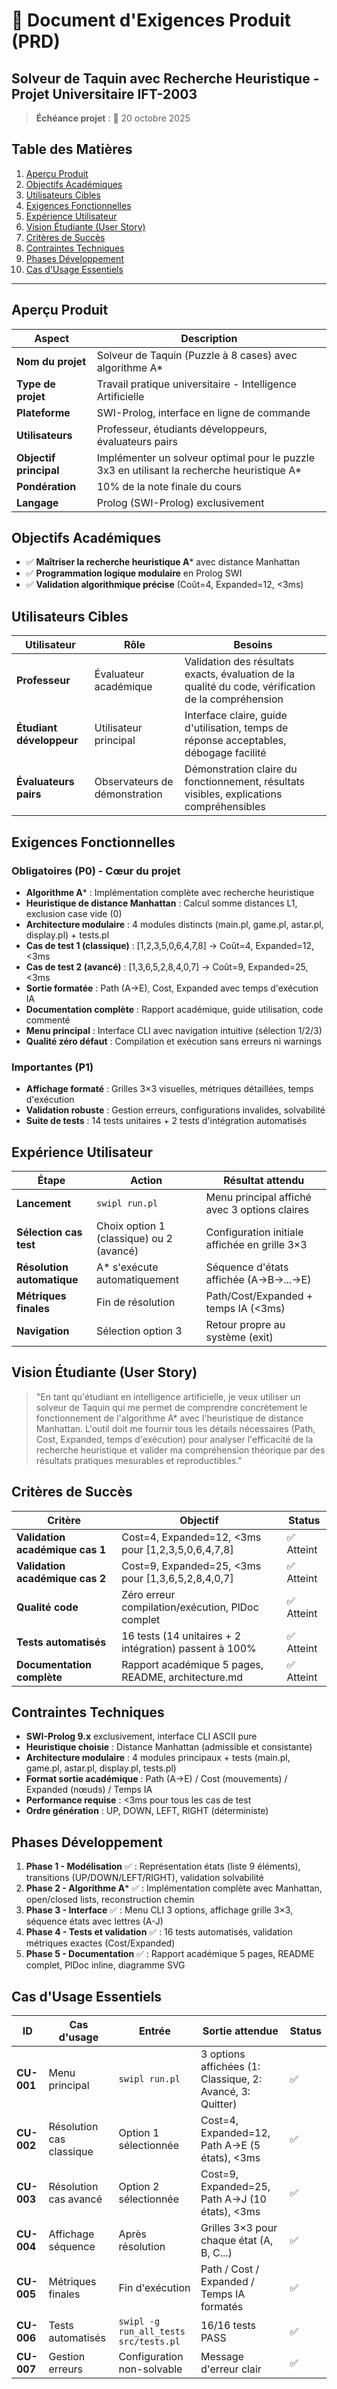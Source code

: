 # 🎯 Document d'Exigences Produit (PRD)
## Solveur de Taquin avec Recherche Heuristique - Projet Universitaire IFT-2003

> **Échéance projet** : 📅 20 octobre 2025

## Table des Matières

1. [Aperçu Produit](#aperçu-produit)
2. [Objectifs Académiques](#objectifs-académiques)
3. [Utilisateurs Cibles](#utilisateurs-cibles)
4. [Exigences Fonctionnelles](#exigences-fonctionnelles)
5. [Expérience Utilisateur](#expérience-utilisateur)
6. [Vision Étudiante (User Story)](#vision-étudiante-user-story)
7. [Critères de Succès](#critères-de-succès)
8. [Contraintes Techniques](#contraintes-techniques)
9. [Phases Développement](#phases-développement)
10. [Cas d'Usage Essentiels](#cas-dusage-essentiels)

---

## Aperçu Produit

| Aspect | Description |
|--------|-------------|
| **Nom du projet** | Solveur de Taquin (Puzzle à 8 cases) avec algorithme A* |
| **Type de projet** | Travail pratique universitaire - Intelligence Artificielle |
| **Plateforme** | SWI-Prolog, interface en ligne de commande |
| **Utilisateurs** | Professeur, étudiants développeurs, évaluateurs pairs |
| **Objectif principal** | Implémenter un solveur optimal pour le puzzle 3x3 en utilisant la recherche heuristique A* |
| **Pondération** | 10% de la note finale du cours |
| **Langage** | Prolog (SWI-Prolog) exclusivement |

## Objectifs Académiques

- ✅ **Maîtriser la recherche heuristique A*** avec distance Manhattan
- ✅ **Programmation logique modulaire** en Prolog SWI
- ✅ **Validation algorithmique précise** (Coût=4, Expanded=12, <3ms)

## Utilisateurs Cibles

| Utilisateur | Rôle | Besoins |
|-------------|------|---------|
| **Professeur** | Évaluateur académique | Validation des résultats exacts, évaluation de la qualité du code, vérification de la compréhension |
| **Étudiant développeur** | Utilisateur principal | Interface claire, guide d'utilisation, temps de réponse acceptables, débogage facilité |
| **Évaluateurs pairs** | Observateurs de démonstration | Démonstration claire du fonctionnement, résultats visibles, explications compréhensibles |

## Exigences Fonctionnelles

### Obligatoires (P0) - Cœur du projet

- **Algorithme A*** : Implémentation complète avec recherche heuristique
- **Heuristique de distance Manhattan** : Calcul somme distances L1, exclusion case vide (0)
- **Architecture modulaire** : 4 modules distincts (main.pl, game.pl, astar.pl, display.pl) + tests.pl
- **Cas de test 1 (classique)** : [1,2,3,5,0,6,4,7,8] → Coût=4, Expanded=12, <3ms
- **Cas de test 2 (avancé)** : [1,3,6,5,2,8,4,0,7] → Coût=9, Expanded=25, <3ms
- **Sortie formatée** : Path (A→E), Cost, Expanded avec temps d'exécution IA
- **Documentation complète** : Rapport académique, guide utilisation, code commenté
- **Menu principal** : Interface CLI avec navigation intuitive (sélection 1/2/3)
- **Qualité zéro défaut** : Compilation et exécution sans erreurs ni warnings

### Importantes (P1)

- **Affichage formaté** : Grilles 3×3 visuelles, métriques détaillées, temps d'exécution
- **Validation robuste** : Gestion erreurs, configurations invalides, solvabilité
- **Suite de tests** : 14 tests unitaires + 2 tests d'intégration automatisés

## Expérience Utilisateur

| Étape | Action | Résultat attendu |
|-------|--------|------------------|
| **Lancement** | `swipl run.pl` | Menu principal affiché avec 3 options claires |
| **Sélection cas test** | Choix option 1 (classique) ou 2 (avancé) | Configuration initiale affichée en grille 3×3 |
| **Résolution automatique** | A* s'exécute automatiquement | Séquence d'états affichée (A→B→...→E) |
| **Métriques finales** | Fin de résolution | Path/Cost/Expanded + temps IA (<3ms) |
| **Navigation** | Sélection option 3 | Retour propre au système (exit) |

## Vision Étudiante (User Story)

> "En tant qu'étudiant en intelligence artificielle, je veux utiliser un solveur de Taquin qui me permet de comprendre concrètement le fonctionnement de l'algorithme A* avec l'heuristique de distance Manhattan. L'outil doit me fournir tous les détails nécessaires (Path, Cost, Expanded, temps d'exécution) pour analyser l'efficacité de la recherche heuristique et valider ma compréhension théorique par des résultats pratiques mesurables et reproductibles."

## Critères de Succès

| Critère | Objectif | Status |
|---------|----------|--------|
| **Validation académique cas 1** | Cost=4, Expanded=12, <3ms pour [1,2,3,5,0,6,4,7,8] | ✅ Atteint |
| **Validation académique cas 2** | Cost=9, Expanded=25, <3ms pour [1,3,6,5,2,8,4,0,7] | ✅ Atteint |
| **Qualité code** | Zéro erreur compilation/exécution, PlDoc complet | ✅ Atteint |
| **Tests automatisés** | 16 tests (14 unitaires + 2 intégration) passent à 100% | ✅ Atteint |
| **Documentation complète** | Rapport académique 5 pages, README, architecture.md | ✅ Atteint |

## Contraintes Techniques

- **SWI-Prolog 9.x** exclusivement, interface CLI ASCII pure
- **Heuristique choisie** : Distance Manhattan (admissible et consistante)
- **Architecture modulaire** : 4 modules principaux + tests (main.pl, game.pl, astar.pl, display.pl, tests.pl)
- **Format sortie académique** : Path (A→E) / Cost (mouvements) / Expanded (nœuds) / Temps IA
- **Performance requise** : <3ms pour tous les cas de test
- **Ordre génération** : UP, DOWN, LEFT, RIGHT (déterministe)

## Phases Développement

1. **Phase 1 - Modélisation** ✅ : Représentation états (liste 9 éléments), transitions (UP/DOWN/LEFT/RIGHT), validation solvabilité
2. **Phase 2 - Algorithme A*** ✅ : Implémentation complète avec Manhattan, open/closed lists, reconstruction chemin
3. **Phase 3 - Interface** ✅ : Menu CLI 3 options, affichage grille 3×3, séquence états avec lettres (A-J)
4. **Phase 4 - Tests et validation** ✅ : 16 tests automatisés, validation métriques exactes (Cost/Expanded)
5. **Phase 5 - Documentation** ✅ : Rapport académique 5 pages, README complet, PlDoc inline, diagramme SVG

## Cas d'Usage Essentiels

| ID | Cas d'usage | Entrée | Sortie attendue | Status |
|----|-------------|--------|-----------------|--------|
| **CU-001** | Menu principal | `swipl run.pl` | 3 options affichées (1: Classique, 2: Avancé, 3: Quitter) | ✅ |
| **CU-002** | Résolution cas classique | Option 1 sélectionnée | Cost=4, Expanded=12, Path A→E (5 états), <3ms | ✅ |
| **CU-003** | Résolution cas avancé | Option 2 sélectionnée | Cost=9, Expanded=25, Path A→J (10 états), <3ms | ✅ |
| **CU-004** | Affichage séquence | Après résolution | Grilles 3×3 pour chaque état (A, B, C...) | ✅ |
| **CU-005** | Métriques finales | Fin d'exécution | Path / Cost / Expanded / Temps IA formatés | ✅ |
| **CU-006** | Tests automatisés | `swipl -g run_all_tests src/tests.pl` | 16/16 tests PASS | ✅ |
| **CU-007** | Gestion erreurs | Configuration non-solvable | Message d'erreur clair | ✅ |